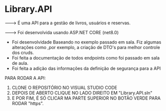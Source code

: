 # Library.API

---> É uma API para a gestão de livros, usuários e reservas.

---> Foi desenvolvida usando ASP.NET CORE (net8.0)

* Foi desenvolvidade Baseando no exemplo passado em sala. Fiz algumas alterações como ,por exemplo, a criação de DTO's para melhor controle dos cruds.
* Foi feita a documentação de todos endpoints como foi passado em sala de aula.
* Foi feita a adição das informações da definição de segurança para a API


PARA RODAR A API:
  
1) CLONE O REPOSITÓRIO NO VISUAL STUDIO CODE
2) DEPOIS DE ABERTO CLIQUE NO LADO DIREITO EM "Library.API.sln"
3) E POR FIM, É SÓ CLICAR MA PARTE SUPERIOR NO BOTÃO VERDE PARA RODAR "https".

